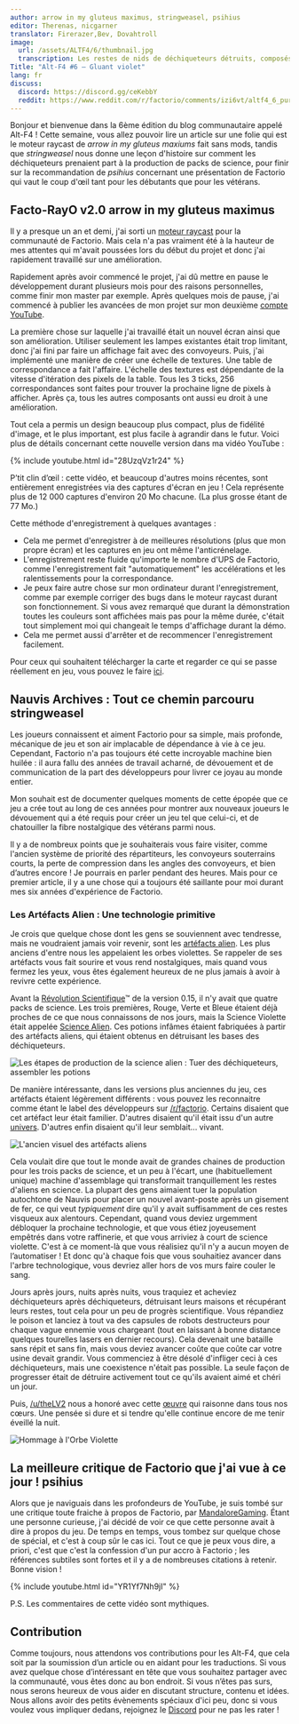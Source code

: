 ```yaml
---
author: arrow in my gluteus maximus, stringweasel, psihius
editor: Therenas, nicgarner
translator: Firerazer,Bev, Dovahtroll
image:
  url: /assets/ALTF4/6/thumbnail.jpg
  transcription: Les restes de nids de déchiqueteurs détruits, composés d'artefacts aliens 
Title: "Alt-F4 #6 — Gluant violet"
lang: fr
discuss:
  discord: https://discord.gg/ceKebbY
  reddit: https://www.reddit.com/r/factorio/comments/izi6vt/altf4_6_purple_goop/
---
```


Bonjour et bienvenue dans la 6ème édition du blog communautaire appelé Alt-F4 ! Cette semaine, vous allez pouvoir lire un article sur une folie qui est le moteur raycast de *arrow in my gluteus maxiums* fait sans mods, tandis que *stringweasel* nous donne une leçon d'histoire sur comment les déchiqueteurs prenaient part à la production de packs de science, pour finir sur la recommandation de *psihius* concernant une présentation de Factorio qui vaut le coup d'œil tant pour les débutants que pour les vétérans.

## Facto-RayO v2.0 <author>arrow in my gluteus maximus</author>

Il y a presque un an et demi, j'ai sorti un [moteur raycast](https://www.reddit.com/r/factorio/comments/bgj05z/raycasting_engine_in_factorio_vanilla_017/) pour la communauté de Factorio. Mais cela n'a pas vraiment été à la hauteur de mes attentes qui m'avait poussées lors du début du projet et donc j'ai rapidement travaillé sur une amélioration.

Rapidement après avoir commencé le projet, j'ai dû mettre en pause le développement durant plusieurs mois pour des raisons personnelles, comme finir mon master par exemple. Après quelques mois de pause, j'ai commencé à publier les avancées de mon projet sur mon deuxième [compte YouTube](https://www.youtube.com/channel/UCNQRKtG2pU8LGS08TFiyyAA).

La première chose sur laquelle j'ai travaillé était un nouvel écran ainsi que son amélioration. Utiliser seulement les lampes existantes était trop limitant, donc j'ai fini par faire un affichage fait avec des convoyeurs. Puis, j'ai implémenté une manière de créer une échelle de textures. Une table de correspondance a fait l'affaire. L'échelle des textures est dépendante de la vitesse d'itération des pixels de la table. Tous les 3 ticks, 256 correspondances sont faites pour trouver la prochaine ligne de pixels à afficher. Après ça, tous les autres composants ont aussi eu droit à une amélioration.

Tout cela a permis un design beaucoup plus compact, plus de fidélité d'image, et le plus important, est plus facile à agrandir dans le futur. Voici plus de détails concernant cette nouvelle version dans ma vidéo YouTube :

{% include youtube.html id="28UzqVz1r24" %}

P’tit clin d’œil : cette vidéo, et beaucoup d'autres moins récentes, sont entièrement enregistrées via des captures d'écran en jeu !
Cela représente plus de 12 000 captures d'environ 20 Mo chacune. (La plus grosse étant de 77 Mo.)

Cette méthode d'enregistrement à quelques avantages :
- Cela me permet d'enregistrer à de meilleures résolutions (plus que mon propre écran) et les captures en jeu ont même l'anticrénelage.
- L'enregistrement reste fluide qu'importe le nombre d'UPS de Factorio, comme l'enregistrement fait "automatiquement" les accélérations et les ralentissements pour la correspondance.
- Je peux faire autre chose sur mon ordinateur durant l'enregistrement, comme par exemple corriger des bugs dans le moteur raycast durant son fonctionnement. Si vous avez remarqué que durant la démonstration toutes les couleurs sont affichées mais pas pour la même durée, c'était tout simplement moi qui changeait le temps d'affichage durant la démo.
- Cela me permet aussi d'arrêter et de recommencer l'enregistrement facilement.

Pour ceux qui souhaitent télécharger la carte et regarder ce qui se passe réellement en jeu, vous pouvez le faire [ici](https://forums.factorio.com/download/file.php?id=62475).

## Nauvis Archives : Tout ce chemin parcouru <author>stringweasel</author>

Les joueurs connaissent et aiment Factorio pour sa simple, mais profonde, mécanique de jeu et son air implacable de dépendance à vie à ce jeu. Cependant, Factorio n'a pas toujours été cette incroyable machine bien huilée : il aura fallu des années de travail acharné, de dévouement et de communication de la part des développeurs pour livrer ce joyau au monde entier.

Mon souhait est de documenter quelques moments de cette épopée que ce jeu a crée tout au long de ces années pour montrer aux nouveaux joueurs le dévouement qui a été requis pour créer un jeu tel que celui-ci, et de chatouiller la fibre nostalgique des vétérans parmi nous.

Il y a de nombreux points que je souhaiterais vous faire visiter, comme l'ancien système de priorité des répartiteurs, les convoyeurs souterrains courts, la perte de compression dans les angles des convoyeurs, et bien d’autres encore ! Je pourrais en parler pendant des heures. Mais pour ce premier article, il y a une chose qui a toujours été saillante pour moi durant mes six années d'expérience de Factorio.

### Les Artéfacts Alien : Une technologie primitive

Je crois que quelque chose dont les gens se souviennent avec tendresse, mais ne voudraient jamais voir revenir, sont les [artéfacts alien](https://wiki.factorio.com/Alien_artifact). Les plus anciens d'entre nous les appelaient les orbes violettes. Se rappeler de ses artéfacts vous fait sourire et vous rend nostalgiques, mais quand vous fermez les yeux, vous êtes également heureux de ne plus jamais à avoir à revivre cette expérience.

Avant la [Révolution Scientifique](https://www.factorio.com/blog/post/fff-159)™ de la version 0.15, il n'y avait que quatre packs de science. Les trois premières, Rouge, Verte et Bleue étaient déjà proches de ce que nous connaissons de nos jours, mais la Science Violette était appelée [Science Alien](https://wiki.factorio.com/Alien_science_pack). Ces potions infâmes étaient fabriquées à partir des artéfacts aliens, qui étaient obtenus en détruisant les bases des déchiqueteurs.

![Les étapes de production de la science alien : Tuer des déchiqueteurs, assembler les potions](https://media.alt-f4.blog/ALTF4/6/alien_science_production.png)

De manière intéressante, dans les versions plus anciennes du jeu, ces artéfacts étaient légèrement différents : vous pouvez les reconnaitre comme étant le label des développeurs sur [/r/factorio](https://www.reddit.com/r/factorio). Certains disaient que cet artéfact leur était familier. D'autres disaient qu'il était issu d'un autre [univers](https://www.reddit.com/r/factorio/comments/526zwk/i_found_the_source_of_the_alien_artifact/). D'autres enfin disaient qu'il leur semblait... vivant.

![L'ancien visuel des artéfacts aliens](https://media.alt-f4.blog/ALTF4/6/purple_orb.png)

Cela voulait dire que tout le monde avait de grandes chaines de production pour les trois packs de science, et un peu à l'écart, une (habituellement unique) machine d'assemblage qui transformait tranquillement les restes d'aliens en science. La plupart des gens aimaient tuer la population autochtone de Nauvis pour placer un nouvel avant-poste après un gisement de fer, ce qui veut *typiquement* dire qu'il y avait suffisamment de ces restes visqueux aux alentours. Cependant, quand vous deviez urgemment débloquer la prochaine technologie, et que vous étiez joyeusement empêtrés dans votre raffinerie, et que vous arriviez à court de science violette. C'est à ce moment-là que vous réalisiez qu'il n'y a aucun moyen de l’automatiser ! Et donc qu'à chaque fois que vous souhaitiez avancer dans l'arbre technologique, vous devriez aller hors de vos murs faire couler le sang.

Jours après jours, nuits après nuits, vous traquiez et acheviez déchiqueteurs après déchiqueteurs, détruisant leurs maisons et récupérant leurs restes, tout cela pour un peu de progrès scientifique. Vous répandiez le poison et lanciez à tout va des capsules de robots destructeurs pour chaque vague ennemie vous chargeant (tout en laissant à bonne distance quelques tourelles lasers en dernier recours). Cela devenait une bataille sans répit et sans fin, mais vous deviez avancer coûte que coûte car votre usine devait grandir. Vous commenciez à être désolé d'infliger ceci à ces déchiqueteurs, mais une coexistence n'était pas possible. La seule façon de progresser était de détruire activement tout ce qu'ils avaient aimé et chéri un jour.

Puis, [/u/theLV2](https://www.reddit.com/user/theLV2/) nous a honoré avec cette [œuvre](https://www.reddit.com/r/factorio/comments/674kkq/a_tribute_to_the_purple_orb_fanart/) qui raisonne dans tous nos cœurs. Une pensée si dure et si tendre qu'elle continue encore de me tenir éveillé la nuit.

![Hommage à l'Orbe Violette](https://media.alt-f4.blog/ALTF4/6/tribute_to_the_purple_orb.jpg)

## La meilleure critique de Factorio que j'ai vue à ce jour ! <author>psihius</author>

Alors que je naviguais dans les profondeurs de YouTube, je suis tombé sur une critique toute fraiche à propos de Factorio, par [MandaloreGaming](https://www.youtube.com/channel/UClOGLGPOqlAiLmOvXW5lKbw). Étant une personne curieuse, j'ai décidé de voir ce que cette personne avait à dire à propos du jeu. De temps en temps, vous tombez sur quelque chose de spécial, et c'est à coup sûr le cas ici. Tout ce que je peux vous dire, a priori, c'est que c'est la confession d'un pur accro à Factorio ; les références subtiles sont fortes et il y a de nombreuses citations à retenir. Bonne vision !

{% include youtube.html id="YR1Yf7Nh9jI" %}

P.S. Les commentaires de cette vidéo sont mythiques.

## Contribution

Comme toujours, nous attendons vos contributions pour les Alt-F4, que cela soit par la soumission d’un article ou en aidant pour les traductions. Si vous avez quelque chose d’intéressant en tête que vous souhaitez partager avec la communauté, vous êtes donc au bon endroit. Si vous n’êtes pas surs, nous serons heureux de vous aider en discutant structure, contenu et idées. Nous allons avoir des petits évènements spéciaux d'ici peu, donc si vous voulez vous impliquer dedans, rejoignez le [Discord](https://discord.gg/nxnCFkb) pour ne pas les rater !
